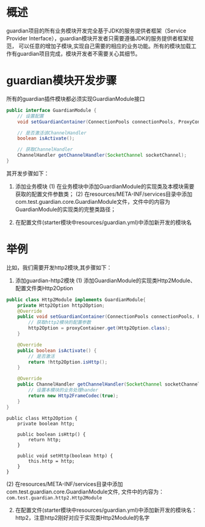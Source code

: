 # 概述
guardian项目的所有业务模块开发完全基于JDK的服务提供者框架（Service Provider Interface），guardian模块开发者只需要遵循JDK的服务提供者框架规范，
可以任意的增加子模块,实现自己需要的相应的业务功能。所有的模块加载工作有guardian项目完成，模块开发者不需要关心其细节。

# guardian模块开发步骤
所有的guardian插件模块都必须实现GuardianModule接口

```java
public interface GuardianModule {
    // 设置配置
    void setGuardianContainer(ConnectionPools connectionPools, ProxyContainer proxyContainer);

    // 是否激活该ChannelHandler
    boolean isActivate();

    // 获取ChannelHandler
    ChannelHandler getChannelHandler(SocketChannel socketChannel);
}
```

其开发步骤如下：

1. 添加业务模块
(1) 在业务模块中添加GuardianModule的实现类及本模块需要获取的配置文件参数类；
(2) 在resources/META-INF/services目录中添加com.test.guardian.core.GuardianModule文件，文件中的内容为GuardianModule的实现类的完整类路径；

2. 在配置文件(starter模块中resources/guardian.yml)中添加新开发的模块名

# 举例
比如，我们需要开发http2模块,其步骤如下：
1. 添加guardian-http2模块
 (1) 添加GuardianModule的实现类Http2Module、配置文件类Http2Option

```java
public class Http2Module implements GuardianModule{
    private Http2Option http2Option;
    @Override
    public void setGuardianContainer(ConnectionPools connectionPools, ProxyContainer proxyContainer) {
        // 获取http2模块的配置参数
        http2Option = proxyContainer.get(Http2Option.class);
    }

    @Override
    public boolean isActivate() {
        // 是否激活
        return !http2Option.isHttp();
    }

    @Override
    public ChannelHandler getChannelHandler(SocketChannel socketChannel) {
        // 设置本模块的业务处理hander
        return new Http2FrameCodec(true);
    }
}
```
```
public class Http2Option {
    private boolean http;

    public boolean isHttp() {
        return http;
    }

    public void setHttp(boolean http) {
        this.http = http;
    }
}

```

(2) 在resources/META-INF/services目录中添加com.test.guardian.core.GuardianModule文件, 文件中的内容为：
```com.test.guardian.http2.Http2Module ```

2. 在配置文件(starter模块中resources/guardian.yml)中添加新开发的模块名：http2，注意http2刚好对应于实现类Http2Module的名字





